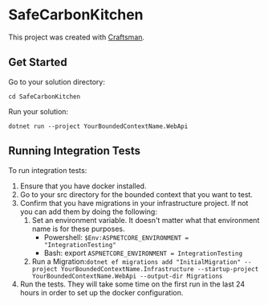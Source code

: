 # SafeCarbonKitchen

This project was created with [Craftsman](https://github.com/pdevito3/craftsman).

## Get Started

Go to your solution directory:

```shell
cd SafeCarbonKitchen
```

Run your solution:

```shell
dotnet run --project YourBoundedContextName.WebApi
```

## Running Integration Tests
To run integration tests:

1. Ensure that you have docker installed.
2. Go to your src directory for the bounded context that you want to test.
3. Confirm that you have migrations in your infrastructure project. If not you can add them by doing the following:
    1. Set an environment variable. It doesn't matter what that environment name is for these purposes.
        - Powershell: `$Env:ASPNETCORE_ENVIRONMENT = "IntegrationTesting"`
        - Bash: export `ASPNETCORE_ENVIRONMENT = IntegrationTesting`
    2. Run a Migration:`dotnet ef migrations add "InitialMigration" --project YourBoundedContextName.Infrastructure --startup-project YourBoundedContextName.WebApi --output-dir Migrations`
4. Run the tests. They will take some time on the first run in the last 24 hours in order to set up the docker configuration.
